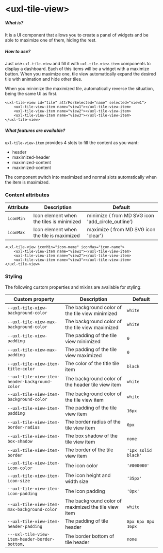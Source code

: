 # \<uxl-tile-view\>



##### What is?

It is a UI component that allows you to create a panel of widgets and be able to maximize one of them, hiding the rest.

##### How to use?
Just use ```uxl-tile-view``` and fill it with ```uxl-tile-view-item``` components to display a dashboard. Each of this items will be a widget with a maximize button. When you maximize one, tile view automatically expand the desired tile with animation and hide other tiles.

When you minimize the maximized tile, automatically reverse the situation, being the same UI as first.

```
<uxl-tile-view id="tile" attrForSelected="name" selected="view1">
    <uxl-tile-view-item name="view1"></uxl-tile-view-item>
    <uxl-tile-view-item name="view2"></uxl-tile-view-item>
    <uxl-tile-view-item name="view3"></uxl-tile-view-item>
</uxl-tile-view>
```
##### What features are available?

```uxl-tile-view-item``` provides 4 slots to fill the content as you want:
- header
- maximized-header
- maximized-content
- maximized-content

The component switch into maximized and normal slots automatically when the item is maximized.

### Content attributes

Attribute | Description         | Default
----------|---------------------|----------------------------------------
`iconMin` | Icon element when the tiles is minimized | minimize ( from MD SVG icon 'add_circle_outline') | 
`iconMax` | Icon element when the tile is maximized | maximize ( from MD SVG icon 'clear') | 

```
<uxl-tile-view iconMin="icon-name" iconMax="icon-name">
    <uxl-tile-view-item name="view1"></uxl-tile-view-item>
    <uxl-tile-view-item name="view2"></uxl-tile-view-item>
    <uxl-tile-view-item name="view3"></uxl-tile-view-item>
</uxl-tile-view>
```

### Styling

The following custom properties and mixins are available for styling:

| Custom property | Description | Default |
| --- | --- | --- |
| `--uxl-tile-view-background-color` | The background color of the tile view minimized | `white` |
| `--uxl-tile-view-max-background-color` | The background color of the tile view maximized | `white` |
| `--uxl-tile-view-padding` | The padding of the tile view minimized | `0` |
| `--uxl-tile-view-max-padding` | The padding of the tile view maximized | `0` |
| `--uxl-tile-view-item-title-color` | The color of the title tile item | `black` |
| `--uxl-tile-view-item-header-background-color` | The background color of the header tile view item | `white` |
| `--uxl-tile-view-item-background-color` | The background color of the tile view item | `white` |
| `--uxl-tile-view-item-padding` | The padding of the tile view item | `16px` |
| `--uxl-tile-view-item-border-radius` | The border radius of the tile view item | `0px` |
| `--uxl-tile-view-item-box-shadow` | The box shadow of the tile view item | `none` |
| `--uxl-tile-view-item-border` | The border of the tile view item | `'1px solid black'` |
| `--uxl-tile-view-item-icon-color` | The icon color | `'#000000'` |
| `--uxl-tile-view-item-icon-size` | The icon height and width size | `'35px'` |
| `--uxl-tile-view-item-icon-padding` | The icon padding | `'8px'` |
| `--uxl-tile-view-item-max-background-color` | The background color of maximized the tile view item | `white` |
| `--uxl-tile-view-item-header-padding` | The padding of tile header| `8px 6px 8px 16px` |
| `---uxl-tile-view-item-header-border-bottom,` | The border bottom of tile header | `none` |

